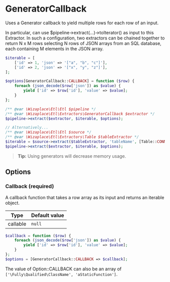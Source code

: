 # GeneratorCallback

Uses a Generator callback to yield multiple rows for each row of an input.

In particular, can use $pipeline->extract(...)->toIterator() as input to this Extractor.
In such a configuration, two extractors can be chained together to return N x M rows
selecting N rows of JSON arrays from an SQL database, each containing M elements in the
JSON array.

```php
$iterable = [
    ['id' => 1, 'json' => '["a", "b", "c"]'],
    ['id' => 2, 'json' => '["x", "y", "z"]'],
];

$options[GeneratorCallback::CALLBACK] = function ($row) {
    foreach (json_decode($row['json']) as $value) {
        yield ['id' => $row['id'], 'value' => $value];
    }
};

/** @var \Wizaplace\Etl\Etl $pipeline */
/** @var \Wizaplace\Etl\Extractors\GeneratorCallback $extractor */
$pipeline->extract($extractor, $iterable, $options);

// Alternatively...
/** @var \Wizaplace\Etl\Etl $source */
/** @var \Wizaplace\Etl\Extractors\Table $tableExtractor */
$iterable = $source->extract($tableExtractor, 'tableName', [Table::CONNECTION => 'default'])->toArray();
$pipeline->extract($extractor, $iterable, $options);
```

> **Tip:** Using generators will decrease memory usage.

## Options

### Callback (required)

A callback function that takes a row array as its input and returns an iterable object.

| Type     | Default value |
| -------- | ------------- |
| callable | `null`        |

```php
$callback = function ($row) {
    foreach (json_decode($row['json']) as $value) {
        yield ['id' => $row['id'], 'value' => $value];
    }
};
$options = [GeneratorCallback::CALLBACK => $callback];
```

The value of Option::CALLBACK can also be an array of `['\Fully\Qualified\ClassName', 'aStaticFunction']`.
